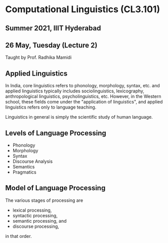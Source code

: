 # Computational Linguistics (CL3.101)
## Summer 2021, IIIT Hyderabad
## 26 May, Tuesday (Lecture 2)

Taught by Prof. Radhika Mamidi

## Applied Linguistics
In India, core linguistics refers to phonology, morphology, syntax, etc. and applied linguistics typically includes sociolinguistics, lexicography, anthropological linguistics, psycholinguistics, etc. However, in the Western school, these fields come under the "application of linguistics", and applied linguistics refers only to language teaching.  

Linguistics in general is simply the scientific study of human language.

## Levels of Language Processing
* Phonology
* Morphology
* Syntax
* Discourse Analysis
* Semantics
* Pragmatics

## Model of Language Processing
The various stages of processing are

* lexical processing,
* syntactic processing,
* semantic processing, and
* discourse processing,

in that order.
